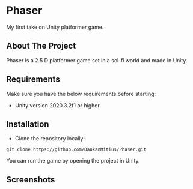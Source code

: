 # Phaser
My first take on Unity platformer game.

## About The Project
Phaser is a 2.5 D platformer game set in a sci-fi world and made in Unity.

## Requirements
Make sure you have the below requirements before starting:

+ Unity version 2020.3.2f1 or higher

## Installation

+ Clone the repository locally:
```
git clone https://github.com/DankanMitius/Phaser.git
```

You can run the game by opening the project in Unity.

## Screenshots
